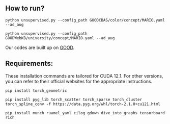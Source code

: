 ## How to run?

`python unsupervised.py --config_path GOODCBAS/color/concept/MARIO.yaml --ad_aug`

`python unsupervised.py --config_path GOODWebKB/university/concept/MARIO.yaml --ad_aug`

Our codes are built up on [GOOD](https://github.com/divelab/GOOD).

## Requirements:

These installation commands are tailored for CUDA 12.1. For other versions, you can refer to their official websites for the appropriate instructions.

```
pip install torch_geometric

pip install pyg_lib torch_scatter torch_sparse torch_cluster torch_spline_conv -f https://data.pyg.org/whl/torch-2.1.0+cu121.html

pip install munch ruamel_yaml cilog gdown dive_into_graphs tensorboard rich
```
